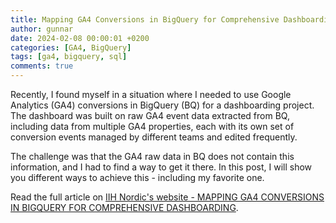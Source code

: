 ```yaml
---
title: Mapping GA4 Conversions in BigQuery for Comprehensive Dashboarding
author: gunnar
date: 2024-02-08 00:00:01 +0200
categories: [GA4, BigQuery]
tags: [ga4, bigquery, sql]
comments: true
---
```


Recently, I found myself in a situation where I needed to use Google Analytics (GA4) conversions in BigQuery (BQ) for a dashboarding project. The dashboard was built on raw GA4 event data extracted from BQ, including data from multiple GA4 properties, each with its own set of conversion events managed by different teams and edited frequently.

The challenge was that the GA4 raw data in BQ does not contain this information, and I had to find a way to get it there. In this post, I will show you different ways to achieve this - including my favorite one.

Read the full article on [IIH Nordic's website - MAPPING GA4 CONVERSIONS IN BIGQUERY FOR COMPREHENSIVE DASHBOARDING](https://iihnordic.com/news/mapping-ga4-conversions-in-bigquery-for-comprehensive-dashboarding/).
